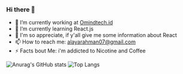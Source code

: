 ### Hi there 👋

- 🔭 I’m currently working at [Omindtech.id](https://omindtech.id/)
- 🌱 I’m currently learning React.js
- 💬 I'm so appreciate, if y'all give me some information about React
- 📫 How to reach me: alayarahman07@gmail.com
- ⚡ Facts bout Me: i'm addicted to Nicotine and Coffee

![Anurag's GitHub stats](https://github-readme-stats.vercel.app/api?username=dayCod&show_icons=true&theme=radical)
![Top Langs](https://github-readme-stats.vercel.app/api/top-langs/?username=dayCod&layout=compact)
